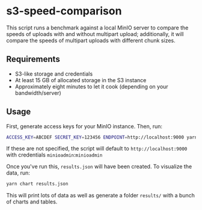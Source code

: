 # s3-speed-comparison

This script runs a benchmark against a local MinIO server to compare the speeds
of uploads with and without multipart upload; additionally, it will compare the
speeds of multipart uploads with different chunk sizes.

## Requirements

- S3-like storage and credentials
- At least 15 GB of allocated storage in the S3 instance
- Approximately eight minutes to let it cook (depending on your bandwidth/server)

## Usage

First, generate access keys for your MinIO instance. Then, run:

```sh
ACCESS_KEY=ABCDEF SECRET_KEY=123456 ENDPOINT=http://localhost:9000 yarn benchmark
```

If these are not specified, the script will default to `http://localhost:9000` with credentials `minioadmin`:`minioadmin`

Once you've run this, `results.json` will have been created. To visualize the data, run:

```sh
yarn chart results.json
```

This will print lots of data as well as generate a folder `results/` with a bunch of charts and tables.
